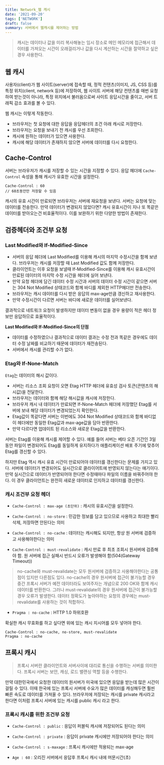 ```yaml
---
title: Network_웹 캐시
date: '2021-09-20'
tags: ['NETWORK']
draft: false
summary: 서버에서 웹캐시를 제어하는 방법
---
```


> 캐시는 데이터나 값을 미리 복사해놓는 임시 장소로 메인 메모리에 접근해서 데이터를 가져오는 시간이 오래걸리거나 값을 다시 계산하는 시간을 절약하고 싶은 경우 사용한다.

## 웹 캐시

사용자(client)가 웹 사이트(server)에 접속할 때, 정적 컨텐츠(이미지, JS, CSS 등)를 특정 위치(client, network 등)에 저장하여, 웹 사이트 서버에 해당 컨텐츠를 매번 요청하여 받는것이 아니라, 특정 위치에서 불러옴으로써 사이트 응답시간을 줄이고, 서버 트래픽 감소 효과를 볼 수 있다.

웹 캐시는 이렇게 작동한다.

- 브라우저는 첫 요청에 대한 응답을 응답헤더의 조건 아래 캐시로 저장한다.
- 브라우저는 요청을 보내기 전 캐시를 우선 조회한다.
- 캐시에 원하는 데이터가 있으면 사용한다.
- 캐시에 해당 데이터가 존재하지 않으면 서버에 데이터를 다시 요청한다.

## Cache-Control

서버는 브라우저가 캐시를 저장할 수 있는 시간을 지정할 수 있다. 응답 헤더에 `Cache-Control` 속성을 통해 캐시가 유효한 시간을 설정한다.

```
Cache-Control : 60
// 60초동안만 저장할 수 있음
```

캐시의 유효 시간이 만료되면 브라우저는 서버에 재요청을 보낸다. 서버는 요청에 맞는 데이터를 전송한다. 만약 데이터가 변경되지 않았다면? 캐시 유효시간이 지나 또 똑같은 데이터를 받아오는건 비효율적이다. 이를 보완하기 위한 다양한 방법이 존재한다.

## 검증헤더와 조건부 요청

### Last Modified와 If-Modified-Since

- 서버의 응답 헤더에 Last Modified를 이용해 캐시의 마지막 수정시간을 함께 보낸다. 브라우저는 캐시를 저장할 때 Last Modified 값도 함께 저장한다.
- 클라이언트는 이후 요청을 보낼때 If-Modified-Since를 이용해 캐시 유효시간이 만료된 데이터의 마지막 수정 시간을 헤더에 실어 보낸다.
- 만약 요청 헤더에 담긴 데이터 수정 시간과 서버의 데이터 수정 시간이 같으면 서버는 304 Not Modified 상태코드와 함께 바디를 제외한 HTTP헤더만 전송한다.
- 브라우저는 캐시 데이터를 다시 받은 응답의 max-age만큼 갱신하고 재사용한다.
- 만약 수정시간이 다르면 서버는 바디에 새로운 데이터를 실어보낸다.

결과적으로 네트워크 요청이 발생하지만 데이터 변동이 없을 경우 용량이 적은 헤더 정보만 응답하므로 효율적이다.

**Last Modified와 If-Modified-Since의 단점**

- 데이터를 수정하였으나 결과적으로 데이터 결과는 수정 전과 똑같은 경우에도 데이터 수정 날짜를 비교하기 때문에 데이터가 재전송된다.
- 서버에서 캐시를 관리할 수가 없다.

### Etag와 If-None-Match

`Etag`는 데이터의 해시 값이다.

- 서버는 리소스 조회 요청이 오면 Etag HTTP 헤더에 유효성 검사 토큰(콘텐츠의 해시값)을 전달한다.
- 브라우저는 데이터와 함께 해당 해시값을 캐시에 저장한다.
- 브라우저 캐시 내 데이터가 만료되면 If-None-Match 헤더에 저장했던 Etag를 서버에 보내 해당 데이터가 변경되었는지 확인한다.
- Etag값이 똑같다면 서버는 이번에도 304 Not Modified 상태코드와 함께 바디없이 헤더에만 동일한 Etag값과 max-age값을 담아 반환한다.
- 만약 다르다면 업데이트 된 리소스와 새로운 Etag값을 반환한다.

서버는 Etag를 이용해 캐시를 제어할 수 있다. 예를 들어 서버는 베타 오픈 기간인 3일 동안 파일이 변경되어도 Etag를 동일하게 유지하다가 애플리케이션 배포 주기에 맞추어 Etag를 갱신할 수 있다.

하지만 Etag 역시 캐시 유효 시간이 만료되어야 데이터를 갱신한다는 문제를 가지고 있다. 서버에 데이터가 변경되어도 실시간으로 클라이어트에 반영되지 않는다는 얘기이다. 만약 실시간으로 데이터가 반영되어야 한다면 수정때마다 파일의 이름을 바꿔주어야 한다. 이 경우 클라이언트는 완전히 새로운 데이터로 인지하고 데이터를 갱신한다.

### 캐시 조건부 요청 헤더

- `Cache-Control : max-age (초단위)` : 캐시의 유효시간을 설정한다.

- `Cache-Control : no-store` : 민감한 정보를 담고 있으므로 사용하고 최대한 빨리 삭제, 저장하면 안된다는 의미

- `Cache-Control : no-cache` : 데이터는 캐시해도 되지만, 항상 원 서버에 검증하고 사용해야한다는 의미

- `Cache-Control : must-revalidate` : 캐시 만료 후 최초 조회시 원서버에 검증해야 함. 원 서버에 접근 실패시 반드시 오류가 발생해야 함(504(Gateway Timeout))

> no-cache와 must-revalidate는 모두 원서버에 검증하고 사용해야한다는 공통점이 있지만 다른점도 있다. no-cache의 경우 원서버에 접근이 불가능할 경우 중간 프록시 서버가 예전 데이터라도 보여주자는 개념으로 200 OK와 함께 캐시 데이터를 반환한다. 그러나 must-revalidate의 경우 원서버에 접근이 불가능할 경우 오류가 발생한다. 데이터 정확도가 높아야하는 요청의 경우에는 must-revalidate를 사용하는 것이 적합하다.

- `Pragma : no-cache` : HTTP 1.0 하위호환

확실한 캐시 무효화를 하고 싶다면 위에 있는 캐시 지시어를 모두 넣어야 한다.

```
Cache-Control : no-cache, no-store, must-revalidate
Pragma : no-cache
```

## 프록시 캐시

> 프록시 서버란 클라이언트와 서버사이에 대리로 통신을 수행하는 서버를 의미한다. 프록시 서버는 보안, 캐싱, 로드 밸랜싱 역할 등을 수행한다.

만약 대한민국에서 요청한 데이터의 원서버가 미국에 있으면 응답을 받는데 많은 시간이 걸릴 수 있다. 이때 한국에 있는 프록시 서버에 수요가 많은 데이터를 캐싱해두면 훨씬 빠른 속도로 데이터를 가져올 수 있다. 브라우저에 저장되는 캐시를 private 캐시라고 한다면 이처럼 프록시 서버에 있는 캐시를 public 캐시 라고 한다.

### 프록시 캐시를 위한 조건부 요청

- `Cache-Control : public` : 응답이 퍼블릭 캐시에 저장되어도 된다는 의미

- `Cache-Control : private` : 응답이 private 캐시에만 저장되어야 한다는 의미

- `Cache-Control : s-maxage` : 프록시 캐시에만 적용되는 max-age

- `Age : 60` : 오리진 서버에서 응답후 프록시 캐시 내에 머문시간(초)
